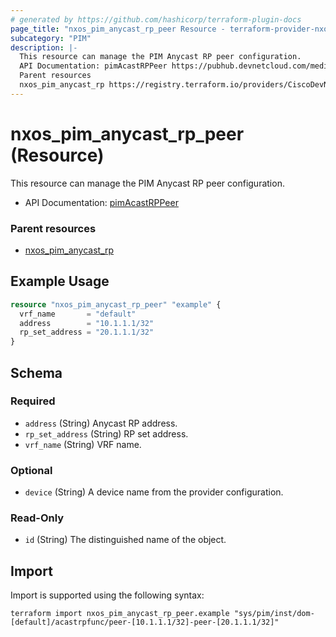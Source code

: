 ```yaml
---
# generated by https://github.com/hashicorp/terraform-plugin-docs
page_title: "nxos_pim_anycast_rp_peer Resource - terraform-provider-nxos"
subcategory: "PIM"
description: |-
  This resource can manage the PIM Anycast RP peer configuration.
  API Documentation: pimAcastRPPeer https://pubhub.devnetcloud.com/media/dme-docs-10-2-2/docs/Layer%203/pim:AcastRPPeer/
  Parent resources
  nxos_pim_anycast_rp https://registry.terraform.io/providers/CiscoDevNet/nxos/latest/docs/resources/pim_anycast_rp
---
```


# nxos_pim_anycast_rp_peer (Resource)

This resource can manage the PIM Anycast RP peer configuration.

- API Documentation: [pimAcastRPPeer](https://pubhub.devnetcloud.com/media/dme-docs-10-2-2/docs/Layer%203/pim:AcastRPPeer/)

### Parent resources

- [nxos_pim_anycast_rp](https://registry.terraform.io/providers/CiscoDevNet/nxos/latest/docs/resources/pim_anycast_rp)

## Example Usage

```terraform
resource "nxos_pim_anycast_rp_peer" "example" {
  vrf_name       = "default"
  address        = "10.1.1.1/32"
  rp_set_address = "20.1.1.1/32"
}
```

<!-- schema generated by tfplugindocs -->
## Schema

### Required

- `address` (String) Anycast RP address.
- `rp_set_address` (String) RP set address.
- `vrf_name` (String) VRF name.

### Optional

- `device` (String) A device name from the provider configuration.

### Read-Only

- `id` (String) The distinguished name of the object.

## Import

Import is supported using the following syntax:

```shell
terraform import nxos_pim_anycast_rp_peer.example "sys/pim/inst/dom-[default]/acastrpfunc/peer-[10.1.1.1/32]-peer-[20.1.1.1/32]"
```

